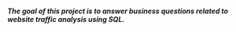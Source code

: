 ##### The goal of this project is to answer business questions related to website traffic analysis using SQL.
